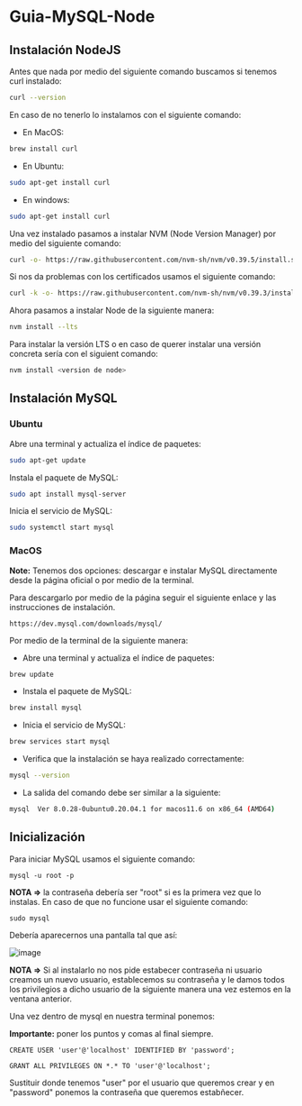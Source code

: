 # Guia-MySQL-Node

## Instalación NodeJS

Antes que nada por medio del siguiente comando buscamos si tenemos curl instalado:

```bash
curl --version
```


En caso de no tenerlo lo instalamos con el siguiente comando: 
- En MacOS:

```bash
brew install curl
```

- En Ubuntu:
```bash
sudo apt-get install curl
```

- En windows:
```bash
sudo apt-get install curl
```

Una vez instalado pasamos a instalar NVM (Node Version Manager) por medio del siguiente comando:

```bash
curl -o- https://raw.githubusercontent.com/nvm-sh/nvm/v0.39.5/install.sh | bash
```

Si nos da problemas con los certificados usamos el siguiente comando: 

```bash
curl -k -o- https://raw.githubusercontent.com/nvm-sh/nvm/v0.39.3/install.sh | bash
``` 

Ahora pasamos a instalar Node de la siguiente manera: 

```bash
nvm install --lts
```
Para instalar la versión LTS o en caso de querer instalar una versión concreta sería con el siguient comando:

```bash
nvm install <version de node>
```

## Instalación MySQL

 ### Ubuntu
 
Abre una terminal y actualiza el índice de paquetes:
```bash
sudo apt-get update
```

Instala el paquete de MySQL:

```bash
sudo apt install mysql-server
```

Inicia el servicio de MySQL:

```bash
sudo systemctl start mysql
```


### MacOS

**Note:** Tenemos dos opciones: descargar e instalar MySQL directamente desde la página oficial o por medio de la terminal.

Para descargarlo por medio de la página seguir el siguiente enlace y las instrucciones de instalación.

```
https://dev.mysql.com/downloads/mysql/
```
Por medio de la terminal de la siguiente manera: 

- Abre una terminal y actualiza el índice de paquetes:
```bash
brew update
```

- Instala el paquete de MySQL:
```bash
brew install mysql
```

- Inicia el servicio de MySQL:

```bash
brew services start mysql
```
- Verifica que la instalación se haya realizado correctamente:

```bash
mysql --version
```

- La salida del comando debe ser similar a la siguiente:

```bash
mysql  Ver 8.0.28-0ubuntu0.20.04.1 for macos11.6 on x86_64 (AMD64)
```


## Inicialización

Para iniciar MySQL usamos el siguiente comando: 

```
mysql -u root -p
```
**NOTA =>** la contraseña debería ser "root" si es la primera vez que lo instalas.
En caso de que no funcione usar el siguiente comando: 
```
sudo mysql
```

Debería aparecernos una pantalla tal que así: 

![image](https://github.com/Suareguen/Guia-MySQL-Node/assets/103899316/4a709df2-499b-4870-b083-6631cfbc8f54)



**NOTA =>**
Si al instalarlo no nos pide estabecer contraseña ni usuario creamos un nuevo usuario, establecemos su contraseña y le damos todos los privilegios a dicho usuario de la siguiente manera una vez estemos en la ventana anterior.

Una vez dentro de mysql en nuestra terminal ponemos:

**Importante:** poner los puntos y comas al final siempre.
```
CREATE USER 'user'@'localhost' IDENTIFIED BY 'password';
```
```
GRANT ALL PRIVILEGES ON *.* TO 'user'@'localhost';
```

Sustituir donde tenemos "user" por el usuario que queremos crear y en "password" ponemos la contraseña que queremos estabñecer.


